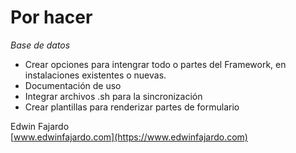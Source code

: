 Por hacer
=========

*Base de datos*
- Crear opciones para intengrar todo o partes del Framework, en instalaciones existentes o nuevas.
- Documentación de uso
- Integrar archivos .sh para la sincronización
- Crear plantillas para renderizar partes de formulario

Edwin Fajardo  
[www.edwinfajardo.com](https://www.edwinfajardo.com)
